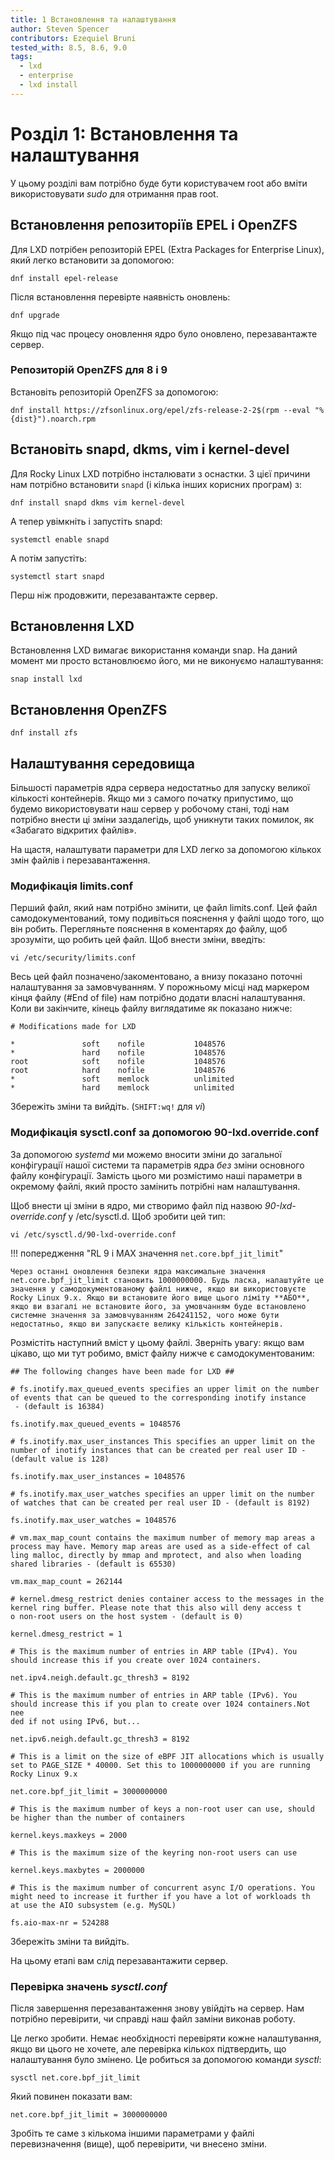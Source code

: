 ```yaml
---
title: 1 Встановлення та налаштування
author: Steven Spencer
contributors: Ezequiel Bruni
tested_with: 8.5, 8.6, 9.0
tags:
  - lxd
  - enterprise
  - lxd install
---
```


# Розділ 1: Встановлення та налаштування

У цьому розділі вам потрібно буде бути користувачем root або вміти використовувати _sudo_ для отримання прав root.

## Встановлення репозиторіїв EPEL і OpenZFS

Для LXD потрібен репозиторій EPEL (Extra Packages for Enterprise Linux), який легко встановити за допомогою:

```
dnf install epel-release
```

Після встановлення перевірте наявність оновлень:

```
dnf upgrade
```

Якщо під час процесу оновлення ядро було оновлено, перезавантажте сервер.

### Репозиторій OpenZFS для 8 і 9

Встановіть репозиторій OpenZFS за допомогою:

```
dnf install https://zfsonlinux.org/epel/zfs-release-2-2$(rpm --eval "%{dist}").noarch.rpm
```

## Встановіть snapd, dkms, vim і kernel-devel

Для Rocky Linux LXD потрібно інсталювати з оснастки. З цієї причини нам потрібно встановити `snapd` (і кілька інших корисних програм) з:

```
dnf install snapd dkms vim kernel-devel
```

А тепер увімкніть і запустіть snapd:

```
systemctl enable snapd
```

А потім запустіть:

```
systemctl start snapd
```

Перш ніж продовжити, перезавантажте сервер.

## Встановлення LXD

Встановлення LXD вимагає використання команди snap. На даний момент ми просто встановлюємо його, ми не виконуємо налаштування:

```
snap install lxd
```

## Встановлення OpenZFS

```
dnf install zfs
```

## Налаштування середовища

Більшості параметрів ядра сервера недостатньо для запуску великої кількості контейнерів. Якщо ми з самого початку припустимо, що будемо використовувати наш сервер у робочому стані, тоді нам потрібно внести ці зміни заздалегідь, щоб уникнути таких помилок, як «Забагато відкритих файлів».

На щастя, налаштувати параметри для LXD легко за допомогою кількох змін файлів і перезавантаження.

### Модифікація limits.conf

Перший файл, який нам потрібно змінити, це файл limits.conf. Цей файл самодокументований, тому подивіться пояснення у файлі щодо того, що він робить. Перегляньте пояснення в коментарях до файлу, щоб зрозуміти, що робить цей файл. Щоб внести зміни, введіть:

```
vi /etc/security/limits.conf
```

Весь цей файл позначено/закоментовано, а внизу показано поточні налаштування за замовчуванням. У порожньому місці над маркером кінця файлу (#End of file) нам потрібно додати власні налаштування. Коли ви закінчите, кінець файлу виглядатиме як показано нижче:

```
# Modifications made for LXD

*               soft    nofile           1048576
*               hard    nofile           1048576
root            soft    nofile           1048576
root            hard    nofile           1048576
*               soft    memlock          unlimited
*               hard    memlock          unlimited
```

Збережіть зміни та вийдіть. (`SHIFT:wq!` для _vi_)

### Модифікація sysctl.conf за допомогою 90-lxd.override.conf

За допомогою _systemd_ ми можемо вносити зміни до загальної конфігурації нашої системи та параметрів ядра *без* зміни основного файлу конфігурації. Замість цього ми розмістимо наші параметри в окремому файлі, який просто замінить потрібні нам налаштування.

Щоб внести ці зміни в ядро, ми створимо файл під назвою _90-lxd-override.conf_ у /etc/sysctl.d. Щоб зробити цей тип:

```
vi /etc/sysctl.d/90-lxd-override.conf
```

!!! попередження "RL 9 і MAX значення `net.core.bpf_jit_limit`"

    Через останні оновлення безпеки ядра максимальне значення net.core.bpf_jit_limit становить 1000000000. Будь ласка, налаштуйте це значення у самодокументованому файлі нижче, якщо ви використовуєте Rocky Linux 9.x. Якщо ви встановите його вище цього ліміту **АБО**, якщо ви взагалі не встановите його, за умовчанням буде встановлено системне значення за замовчуванням 264241152, чого може бути недостатньо, якщо ви запускаєте велику кількість контейнерів.

Розмістіть наступний вміст у цьому файлі. Зверніть увагу: якщо вам цікаво, що ми тут робимо, вміст файлу нижче є самодокументованим:

```
## The following changes have been made for LXD ##

# fs.inotify.max_queued_events specifies an upper limit on the number of events that can be queued to the corresponding inotify instance
 - (default is 16384)

fs.inotify.max_queued_events = 1048576

# fs.inotify.max_user_instances This specifies an upper limit on the number of inotify instances that can be created per real user ID -
(default value is 128)

fs.inotify.max_user_instances = 1048576

# fs.inotify.max_user_watches specifies an upper limit on the number of watches that can be created per real user ID - (default is 8192)

fs.inotify.max_user_watches = 1048576

# vm.max_map_count contains the maximum number of memory map areas a process may have. Memory map areas are used as a side-effect of cal
ling malloc, directly by mmap and mprotect, and also when loading shared libraries - (default is 65530)

vm.max_map_count = 262144

# kernel.dmesg_restrict denies container access to the messages in the kernel ring buffer. Please note that this also will deny access t
o non-root users on the host system - (default is 0)

kernel.dmesg_restrict = 1

# This is the maximum number of entries in ARP table (IPv4). You should increase this if you create over 1024 containers.

net.ipv4.neigh.default.gc_thresh3 = 8192

# This is the maximum number of entries in ARP table (IPv6). You should increase this if you plan to create over 1024 containers.Not nee
ded if not using IPv6, but...

net.ipv6.neigh.default.gc_thresh3 = 8192

# This is a limit on the size of eBPF JIT allocations which is usually set to PAGE_SIZE * 40000. Set this to 1000000000 if you are running Rocky Linux 9.x

net.core.bpf_jit_limit = 3000000000

# This is the maximum number of keys a non-root user can use, should be higher than the number of containers

kernel.keys.maxkeys = 2000

# This is the maximum size of the keyring non-root users can use

kernel.keys.maxbytes = 2000000

# This is the maximum number of concurrent async I/O operations. You might need to increase it further if you have a lot of workloads th
at use the AIO subsystem (e.g. MySQL)

fs.aio-max-nr = 524288
```

Збережіть зміни та вийдіть.

На цьому етапі вам слід перезавантажити сервер.

### Перевірка значень _sysctl.conf_

Після завершення перезавантаження знову увійдіть на сервер. Нам потрібно перевірити, чи справді наш файл заміни виконав роботу.

Це легко зробити. Немає необхідності перевіряти кожне налаштування, якщо ви цього не хочете, але перевірка кількох підтвердить, що налаштування було змінено. Це робиться за допомогою команди _sysctl_:

```
sysctl net.core.bpf_jit_limit
```

Який повинен показати вам:

```
net.core.bpf_jit_limit = 3000000000
```

Зробіть те саме з кількома іншими параметрами у файлі перевизначення (вище), щоб перевірити, чи внесено зміни.
